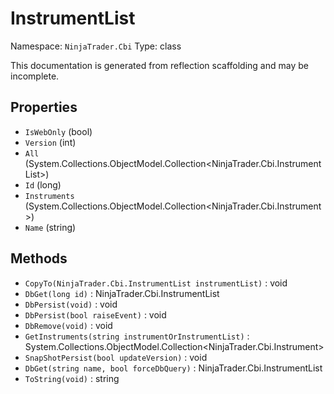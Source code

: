 # InstrumentList

Namespace: `NinjaTrader.Cbi`
Type: class

This documentation is generated from reflection scaffolding and may be incomplete.

## Properties
- `IsWebOnly` (bool)
- `Version` (int)
- `All` (System.Collections.ObjectModel.Collection<NinjaTrader.Cbi.InstrumentList>)
- `Id` (long)
- `Instruments` (System.Collections.ObjectModel.Collection<NinjaTrader.Cbi.Instrument>)
- `Name` (string)

## Methods
- `CopyTo(NinjaTrader.Cbi.InstrumentList instrumentList)` : void
- `DbGet(long id)` : NinjaTrader.Cbi.InstrumentList
- `DbPersist(void)` : void
- `DbPersist(bool raiseEvent)` : void
- `DbRemove(void)` : void
- `GetInstruments(string instrumentOrInstrumentList)` : System.Collections.ObjectModel.Collection<NinjaTrader.Cbi.Instrument>
- `SnapShotPersist(bool updateVersion)` : void
- `DbGet(string name, bool forceDbQuery)` : NinjaTrader.Cbi.InstrumentList
- `ToString(void)` : string
